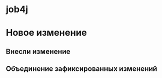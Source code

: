 # job4j
Новое изменение
==================
Внесли изменение
----------------
Объединение зафиксированных изменений
-------------------------------------